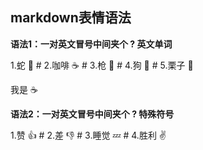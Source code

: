 ## markdown表情语法

**语法1：一对英文冒号中间夹个 ? 英文单词**

1.蛇 :snake: # 2.咖啡 :coffee: # 3.枪 :gun: # 4.狗 :dog: # 5.栗子 :chestnut:

我是 :coffee:



**语法2：一对英文冒号中间夹个 ? 特殊符号**

1.赞 :+1: # 2.差 :-1: # 3.睡觉 :zzz: # 4.胜利 :v:

